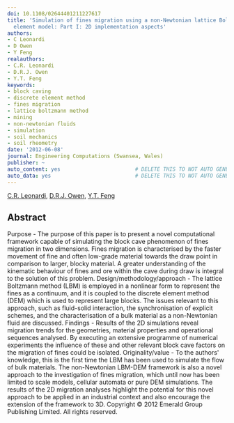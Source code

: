 ```yaml
---
doi: 10.1108/02644401211227617
title: 'Simulation of fines migration using a non-Newtonian lattice Boltzmann-discrete
  element model: Part I: 2D implementation aspects'
authors:
- C Leonardi
- D Owen
- Y Feng
realauthors:
- C.R. Leonardi
- D.R.J. Owen
- Y.T. Feng
keywords:
- block caving
- discrete element method
- fines migration
- lattice boltzmann method
- mining
- non-newtonian fluids
- simulation
- soil mechanics
- soil rheometry
date: '2012-06-08'
journal: Engineering Computations (Swansea, Wales)
publisher: ~
auto_content: yes                        # DELETE THIS TO NOT AUTO GENERATE CONTENT
auto_data: yes                           # DELETE THIS TO NOT AUTO GENERATE METADATA
---
```

[C.R. Leonardi](https://www.scopus.com/authid/detail.uri?authorId=25646377900), [D.R.J. Owen](https://www.scopus.com/authid/detail.uri?authorId=7402421721), [Y.T. Feng](https://www.scopus.com/authid/detail.uri?authorId=57149090200)

## Abstract
Purpose - The purpose of this paper is to present a novel computational framework capable of simulating the block cave phenomenon of fines migration in two dimensions. Fines migration is characterised by the faster movement of fine and often low-grade material towards the draw point in comparison to larger, blocky material. A greater understanding of the kinematic behaviour of fines and ore within the cave during draw is integral to the solution of this problem. Design/methodology/approach - The lattice Boltzmann method (LBM) is employed in a nonlinear form to represent the fines as a continuum, and it is coupled to the discrete element method (DEM) which is used to represent large blocks. The issues relevant to this approach, such as fluid-solid interaction, the synchronisation of explicit schemes, and the characterisation of a bulk material as a non-Newtonian fluid are discussed. Findings - Results of the 2D simulations reveal migration trends for the geometries, material properties and operational sequences analysed. By executing an extensive programme of numerical experiments the influence of these and other relevant block cave factors on the migration of fines could be isolated. Originality/value - To the authors' knowledge, this is the first time the LBM has been used to simulate the flow of bulk materials. The non-Newtonian LBM-DEM framework is also a novel approach to the investigation of fines migration, which until now has been limited to scale models, cellular automata or pure DEM simulations. The results of the 2D migration analyses highlight the potential for this novel approach to be applied in an industrial context and also encourage the extension of the framework to 3D. Copyright © 2012 Emerald Group Publishing Limited. All rights reserved.
